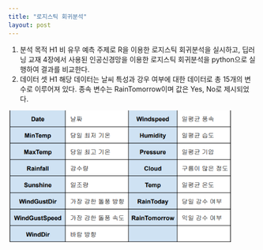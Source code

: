 ```yaml
---
title: "로지스틱 회귀분석"
layout: post
---
```

1. 분석 목적 H1
비 유무 예측 주제로 R을 이용한 로지스틱 회귀분석을 실시하고, 딥러닝 교재
4장에서 사용된 인공신경망을 이용한 로지스틱 회귀분석을 python으로 실행하여
결과를 비교한다.
2. 데이터 셋 H1
해당 데이터는 날씨 특성과 강우 여부에 대한 데이터로 총 15개의 변수로
이루어져 있다. 종속 변수는 RainTomorrow이며 값은 Yes, No로 제시되었다.
<img src="/assets/img/pin.png" width="90%" height="90%" title="제목" alt="자료"/> 
